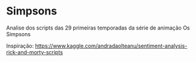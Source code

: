 # Simpsons
Analise dos scripts das 29 primeiras temporadas da série de animação Os Simpsons


Inspiração: https://www.kaggle.com/andradaolteanu/sentiment-analysis-rick-and-morty-scripts


